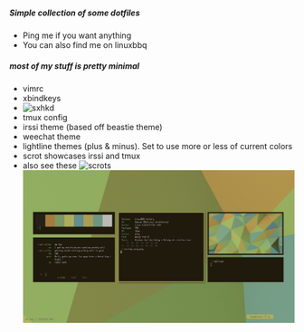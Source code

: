 ##### Simple collection of some dotfiles 
  - Ping me if you want anything
  - You can also find me on linuxbbq

##### most of my stuff is pretty minimal
- vimrc
- xbindkeys
- ![sxhkd](https://github.com/dkeg/wmtls/blob/master/.sxhkdrc)
- tmux config
- irssi theme (based off beastie theme)
- weechat theme
- lightline themes (plus & minus). Set to use more or less of current colors
- scrot showcases irssi and tmux 
- also see these ![scrots](https://github.com/dkeg/scrots)
![git tag](https://github.com/dkeg/scrots/blob/master/_poly.png)


